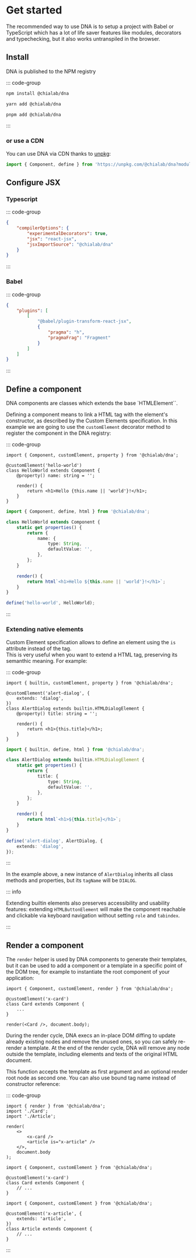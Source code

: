 # Get started

The recommended way to use DNA is to setup a project with Babel or TypeScript which has a lot of life saver features like modules, decorators and typechecking, but it also works untranspiled in the browser.

## Install

DNA is published to the NPM registry

::: code-group

```bash [npm]
npm install @chialab/dna
```

```bash [yarn]
yarn add @chialab/dna
```

```bash [pnpm]
pnpm add @chialab/dna
```

:::

### or use a CDN

You can use DNA via CDN thanks to [unpkg](https://unpkg.com/):

```ts
import { Component, define } from 'https://unpkg.com/@chialab/dna?module';
```

## Configure JSX

### Typescript

::: code-group

```json [tsconfig.json]
{
    "compilerOptions": {
        "experimentalDecorators": true,
        "jsx": "react-jsx",
        "jsxImportSource": "@chialab/dna"
    }
}
```

:::

### Babel

::: code-group

```json [babel.config.json]
{
    "plugins": [
        [
            "@babel/plugin-transform-react-jsx",
            {
                "pragma": "h",
                "pragmaFrag": "Fragment"
            }
        ]
    ]
}
```

:::

## Define a component

DNA components are classes which extends the base `HTMLElement``.

Defining a component means to link a HTML tag with the element's constructor, as described by the Custom Elements specification.
In this example we are going to use the `customElement` decorator method to register the component in the DNA registry:

::: code-group

```tsx [TypeScript]
import { Component, customElement, property } from '@chialab/dna';

@customElement('hello-world')
class HelloWorld extends Component {
    @property() name: string = '';

    render() {
        return <h1>Hello {this.name || 'world'}!</h1>;
    }
}
```

```ts [JavaScript]
import { Component, define, html } from '@chialab/dna';

class HelloWorld extends Component {
    static get properties() {
        return {
            name: {
                type: String,
                defaultValue: '',
            },
        };
    }

    render() {
        return html`<h1>Hello ${this.name || 'world'}!</h1>`;
    }
}

define('hello-world', HelloWorld);
```

:::

### Extending native elements

Custom Element specification allows to define an element using the `is` attribute instead of the tag.  
This is very useful when you want to extend a HTML tag, preserving its semanthic meaning. For example:

::: code-group

```tsx [TypeScript]
import { builtin, customElement, property } from '@chialab/dna';

@customElement('alert-dialog', {
    extends: 'dialog',
})
class AlertDialog extends builtin.HTMLDialogElement {
    @property() title: string = '';

    render() {
        return <h1>{this.title}</h1>;
    }
}
```

```ts [JavaScript]
import { builtin, define, html } from '@chialab/dna';

class AlertDialog extends builtin.HTMLDialogElement {
    static get properties() {
        return {
            title: {
                type: String,
                defaultValue: '',
            },
        };
    }

    render() {
        return html`<h1>${this.title}</h1>`;
    }
}

define('alert-dialog', AlertDialog, {
    extends: 'dialog',
});
```

:::

In the example above, a new instance of `AlertDialog` inherits all class methods and properties, but its `tagName` will be `DIALOG`.

::: info

Extending builtin elements also preserves accessibility and usability features: extending `HTMLButtonElement` will make the component reachable and clickable via keyboard navigation without setting `role` and `tabindex`.

:::

## Render a component

The `render` helper is used by DNA components to generate their templates, but it can be used to add a component or a template in a specific point of the DOM tree, for example to instantiate the root component of your application:

```tsx
import { Component, customElement, render } from '@chialab/dna';

@customElement('x-card')
class Card extends Component {
    ...
}

render(<Card />, document.body);
```

During the render cycle, DNA execs an in-place DOM diffing to update already existing nodes and remove the unused ones, so you can safely re-render a template. At the end of the render cycle, DNA will remove any node outside the template, including elements and texts of the original HTML document.

This function accepts the template as first argument and an optional render root node as second one. You can also use bound tag name instead of constructor reference:

::: code-group

```tsx [main.tsx]
import { render } from '@chialab/dna';
import './Card';
import './Article';

render(
    <>
        <x-card />
        <article is="x-article" />
    </>,
    document.body
);
```

```tsx [Card.tsx]
import { Component, customElement } from '@chialab/dna';

@customElement('x-card')
class Card extends Component {
    // ...
}
```

```tsx [Article.tsx]
import { Component, customElement } from '@chialab/dna';

@customElement('x-article', {
    extends: 'article',
})
class Article extends Component {
    // ...
}
```

:::
